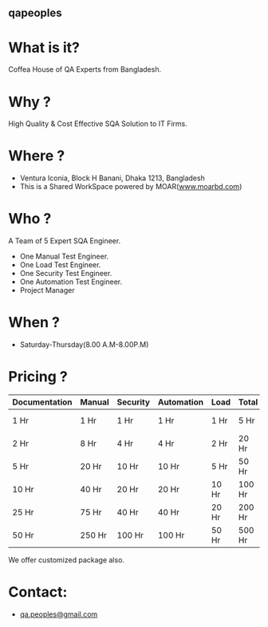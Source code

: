 ## qapeoples

# What is it?

Coffea House of QA Experts from Bangladesh.

# Why ?

High Quality & Cost Effective SQA Solution to IT Firms.

# Where ?

* Ventura Iconia, Block H Banani, Dhaka 1213, Bangladesh
* This is a Shared WorkSpace powered by MOAR(www.moarbd.com)

# Who ?

A Team of 5 Expert SQA Engineer.
* One Manual Test Engineer.
* One Load Test Engineer.
* One Security Test Engineer.
* One Automation Test Engineer.
* Project Manager

# When ?
* Saturday-Thursday(8.00 A.M-8.00P.M)

# Pricing ?

| Documentation| Manual | Security | Automation | Load | Total | Pricing |
| --------------| -------------- | ---------------- | ------------------ | ------------ | ----- | ------- |
| 1 Hr | 1 Hr | 1 Hr  | 1 Hr | 1 Hr | 5 Hr | Free (1st 10 Only) |
| 2 Hr | 8 Hr | 4 Hr  | 4 Hr | 2 Hr | 20 Hr | 400 BDT/Hour |
| 5 Hr | 20 Hr | 10 Hr  | 10 Hr | 5 Hr | 50 Hr | 350 BDT/Hour |
| 10 Hr | 40 Hr | 20 Hr  | 20 Hr | 10 Hr | 100 Hr | 300 BDT/Hour |
| 25 Hr | 75 Hr | 40 Hr  | 40 Hr | 20 Hr | 200 Hr | 250 BDT/Hour |
| 50 Hr | 250 Hr | 100 Hr  | 100 Hr | 50 Hr | 500 Hr | 200 BDT/Hour |

We offer customized package also.

# Contact:

* qa.peoples@gmail.com
 
